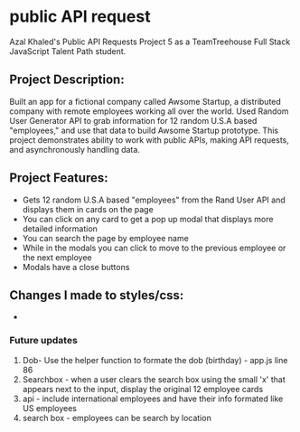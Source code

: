 # public API request

Azal Khaled's Public API Requests Project 5 as a TeamTreehouse Full Stack JavaScript Talent Path student.

## Project Description: 
Built an app for a fictional company called Awsome Startup, a distributed company with remote employees working all over the world. Used Random User Generator API to grab information for 12 random U.S.A based "employees," and use that data to build Awsome Startup prototype. This project demonstrates ability to work with public APIs, making API requests, and asynchronously handling data. 

## Project Features:
* Gets 12 random U.S.A based "employees" from the Rand User API and displays them in cards on the page 
* You can click on any card to get a pop up modal that displays more detailed information
* You can search the page by employee name 
* While in the modals you can click to move to the previous employee or the next employee 
* Modals have a close buttons

## Changes I made to styles/css: 
* 

 ### Future updates
 1. Dob- Use the helper function to formate the dob (birthday) - app.js line 86
 2. Searchbox - when a user clears the search box using the small 'x' that appears next to the input,  display the original 12 employee cards
 3. api - include international employees and have their info formated like US employees 
 4.  search box - employees can be search by location

